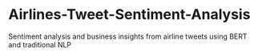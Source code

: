 # Airlines-Tweet-Sentiment-Analysis
Sentiment analysis and business insights from airline tweets using BERT and traditional NLP
